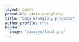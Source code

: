 ```yaml
---
layout: posts
permalink: /data-wrangling/
title: "Data Wrangling projects"
author_profile: true
header:
  image: "/images/final.png"
---
```




